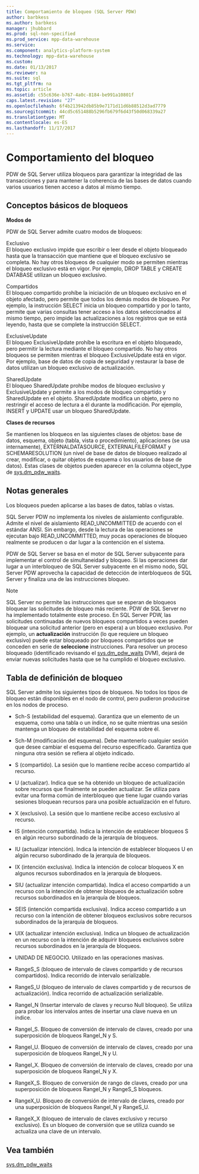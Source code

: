```yaml
---
title: Comportamiento de bloqueo (SQL Server PDW)
author: barbkess
ms.author: barbkess
manager: jhubbard
ms.prod: sql-non-specified
ms.prod_service: mpp-data-warehouse
ms.service: 
ms.component: analytics-platform-system
ms.technology: mpp-data-warehouse
ms.custom: 
ms.date: 01/13/2017
ms.reviewer: na
ms.suite: sql
ms.tgt_pltfrm: na
ms.topic: article
ms.assetid: c55c636e-b767-4a0c-8184-be991a10801f
caps.latest.revision: "27"
ms.openlocfilehash: 6f4b213942db85b9e7171d11d6b88512d3ad7779
ms.sourcegitcommit: 44cd5c651488b5296fb679f6d43f50d068339a27
ms.translationtype: MT
ms.contentlocale: es-ES
ms.lasthandoff: 11/17/2017
---
```

# <a name="locking-behavior"></a>Comportamiento del bloqueo
PDW de SQL Server utiliza bloqueos para garantizar la integridad de las transacciones y para mantener la coherencia de las bases de datos cuando varios usuarios tienen acceso a datos al mismo tiempo.  
  
## <a name="Basics"></a>Conceptos básicos de bloqueos  
**Modos de**  
  
PDW de SQL Server admite cuatro modos de bloqueos:  
  
Exclusivo  
El bloqueo exclusivo impide que escribir o leer desde el objeto bloqueado hasta que la transacción que mantiene que el bloqueo exclusivo se completa. No hay otros bloqueos de cualquier modo se permiten mientras el bloqueo exclusivo está en vigor. Por ejemplo, DROP TABLE y CREATE DATABASE utilizan un bloqueo exclusivo.  
  
Compartidos  
El bloqueo compartido prohíbe la iniciación de un bloqueo exclusivo en el objeto afectado, pero permite que todos los demás modos de bloqueo. Por ejemplo, la instrucción SELECT inicia un bloqueo compartido y por lo tanto, permite que varias consultas tener acceso a los datos seleccionados al mismo tiempo, pero impide las actualizaciones a los registros que se está leyendo, hasta que se complete la instrucción SELECT.  
  
ExclusiveUpdate  
El bloqueo ExclusiveUpdate prohíbe la escritura en el objeto bloqueado, pero permitir la lectura mediante el bloqueo compartido. No hay otros bloqueos se permiten mientras el bloqueo ExclusiveUpdate está en vigor. Por ejemplo, base de datos de copia de seguridad y restaurar la base de datos utilizan un bloqueo exclusivo de actualización.  
  
SharedUpdate  
El bloqueo SharedUpdate prohíbe modos de bloqueo exclusivo y ExclusiveUpdate y permite a los modos de bloqueo compartido y SharedUpdate en el objeto. SharedUpdate modifica un objeto, pero no restringir el acceso de lectura a él durante la modificación. Por ejemplo, INSERT y UPDATE usar un bloqueo SharedUpdate.  
  
**Clases de recursos**  
  
Se mantienen los bloqueos en las siguientes clases de objetos: base de datos, esquema, objeto (tabla, vista o procedimiento), aplicaciones (se usa internamente), EXTERNALDATASOURCE, EXTERNALFILEFORMAT y SCHEMARESOLUTION (un nivel de base de datos de bloqueo realizado al crear, modificar, o quitar objetos de esquema o los usuarios de base de datos). Estas clases de objetos pueden aparecer en la columna object_type de [sys.dm_pdw_waits](../relational-databases/system-dynamic-management-views/sys-dm-pdw-waits-transact-sql.md).  
  
## <a name="Remarks"></a>Notas generales  
Los bloqueos pueden aplicarse a las bases de datos, tablas o vistas.  
  
SQL Server PDW no implementa los niveles de aislamiento configurable. Admite el nivel de aislamiento READ_UNCOMMITTED de acuerdo con el estándar ANSI. Sin embargo, desde la lectura de las operaciones se ejecutan bajo READ_UNCOMMITTED, muy pocas operaciones de bloqueo realmente se producen o dar lugar a la contención en el sistema.  
  
PDW de SQL Server se basa en el motor de SQL Server subyacente para implementar el control de simultaneidad y bloqueo. Si las operaciones dar lugar a un interbloqueo de SQL Server subyacente en el mismo nodo, SQL Server PDW aprovecha la capacidad de detección de interbloqueos de SQL Server y finaliza una de las instrucciones bloqueo.  
  
> [!NOTE]  
> SQL Server no permite las instrucciones que se esperan de bloqueos bloquear las solicitudes de bloqueo más reciente. PDW de SQL Server no ha implementado totalmente este proceso. En SQL Server PDW, las solicitudes continuadas de nuevos bloqueos compartidos a veces pueden bloquear una solicitud anterior (pero en espera) a un bloqueo exclusivo. Por ejemplo, un **actualización** instrucción (lo que requiere un bloqueo exclusivo) puede estar bloqueado por bloqueos compartidos que se conceden en serie de **seleccione** instrucciones. Para resolver un proceso bloqueado (identificado revisando el [sys.dm_pdw_waits](../relational-databases/system-dynamic-management-views/sys-dm-pdw-waits-transact-sql.md) DVM), dejará de enviar nuevas solicitudes hasta que se ha cumplido el bloqueo exclusivo.  
  
## <a name="lock-definition-table"></a>Tabla de definición de bloqueo  
SQL Server admite los siguientes tipos de bloqueos. No todos los tipos de bloqueo están disponibles en el nodo de control, pero pudieron producirse en los nodos de proceso.  
  
-   Sch-S (estabilidad del esquema). Garantiza que un elemento de un esquema, como una tabla o un índice, no se quite mientras una sesión mantenga un bloqueo de estabilidad del esquema sobre él.  
  
-   Sch-M (modificación del esquema). Debe mantenerlo cualquier sesión que desee cambiar el esquema del recurso especificado. Garantiza que ninguna otra sesión se refiera al objeto indicado.  
  
-   S (compartido). La sesión que lo mantiene recibe acceso compartido al recurso.  
  
-   U (actualizar). Indica que se ha obtenido un bloqueo de actualización sobre recursos que finalmente se pueden actualizar. Se utiliza para evitar una forma común de interbloqueo que tiene lugar cuando varias sesiones bloquean recursos para una posible actualización en el futuro.  
  
-   X (exclusivo). La sesión que lo mantiene recibe acceso exclusivo al recurso.  
  
-   IS (intención compartida). Indica la intención de establecer bloqueos S en algún recurso subordinado de la jerarquía de bloqueos.  
  
-   IU (actualizar intención). Indica la intención de establecer bloqueos U en algún recurso subordinado de la jerarquía de bloqueos.  
  
-   IX (intención exclusiva). Indica la intención de colocar bloqueos X en algunos recursos subordinados en la jerarquía de bloqueos.  
  
-   SIU (actualizar intención compartida). Indica el acceso compartido a un recurso con la intención de obtener bloqueos de actualización sobre recursos subordinados en la jerarquía de bloqueos.  
  
-   SEIS (intención compartida exclusiva). Indica acceso compartido a un recurso con la intención de obtener bloqueos exclusivos sobre recursos subordinados de la jerarquía de bloqueos.  
  
-   UIX (actualizar intención exclusiva). Indica un bloqueo de actualización en un recurso con la intención de adquirir bloqueos exclusivos sobre recursos subordinados en la jerarquía de bloqueos.  
  
-   UNIDAD DE NEGOCIO. Utilizado en las operaciones masivas.  
  
-   RangeS_S (bloqueo de intervalo de claves compartido y de recursos compartidos). Indica recorrido de intervalo serializable.  
  
-   RangeS_U (bloqueo de intervalo de claves compartido y de recursos de actualización). Indica recorrido de actualización serializable.  
  
-   RangeI_N (Insertar intervalo de claves y recurso Null bloqueo). Se utiliza para probar los intervalos antes de insertar una clave nueva en un índice.  
  
-   RangeI_S. Bloqueo de conversión de intervalo de claves, creado por una superposición de bloqueos RangeI_N y S.  
  
-   RangeI_U. Bloqueo de conversión de intervalo de claves, creado por una superposición de bloqueos RangeI_N y U.  
  
-   RangeI_X. Bloqueo de conversión de intervalo de claves, creado por una superposición de bloqueos RangeI_N y X.  
  
-   RangeX_S. Bloqueo de conversión de rango de claves, creado por una superposición de bloqueos RangeI_N y RangeS_S bloqueos.  
  
-   RangeX_U. Bloqueo de conversión de intervalo de claves, creado por una superposición de bloqueos RangeI_N y RangeS_U.  
  
-   RangeX_X (bloqueo de intervalo de claves exclusivo y recurso exclusivo). Es un bloqueo de conversión que se utiliza cuando se actualiza una clave de un intervalo.  
  
## <a name="see-also"></a>Vea también  
<!-- MISSING LINKS 
[Common Metadata Query Examples &#40;SQL Server PDW&#41;](../sqlpdw/common-metadata-query-examples-sql-server-pdw.md)  
-->
[sys.dm_pdw_waits](../relational-databases/system-dynamic-management-views/sys-dm-pdw-waits-transact-sql.md)  
  
